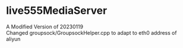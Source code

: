 # live555MediaServer
 A Modified Version of 20230119  
 Changed groupsock/GroupsockHelper.cpp to adapt to eth0 address of aliyun
